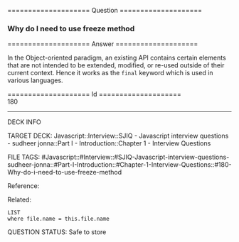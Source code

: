 ==================== Question ====================  

### Why do I need to use freeze method  

==================== Answer ====================  

In the Object-oriented paradigm, an existing API contains certain elements that
are not intended to be extended, modified, or re-used outside of their current
context. Hence it works as the `final` keyword which is used in various
languages.

==================== Id ====================  
180

---

DECK INFO

TARGET DECK: Javascript::Interview::SJIQ - Javascript interview questions - sudheer jonna::Part I - Introduction::Chapter 1 - Interview Questions

FILE TAGS: #Javascript::#Interview::#SJIQ-Javascript-interview-questions-sudheer-jonna::#Part-I-Introduction::#Chapter-1-Interview-Questions::#180-Why-do-i-need-to-use-freeze-method

Reference:

Related:

```dataview
LIST
where file.name = this.file.name
```

QUESTION STATUS: Safe to store
